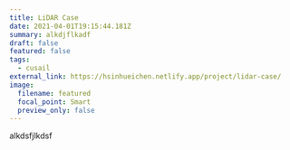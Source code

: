 ```yaml
---
title: LiDAR Case
date: 2021-04-01T19:15:44.181Z
summary: alkdjflkadf
draft: false
featured: false
tags:
  - cusail
external_link: https://hsinhueichen.netlify.app/project/lidar-case/
image:
  filename: featured
  focal_point: Smart
  preview_only: false
---
```

alkdsfjlkdsf